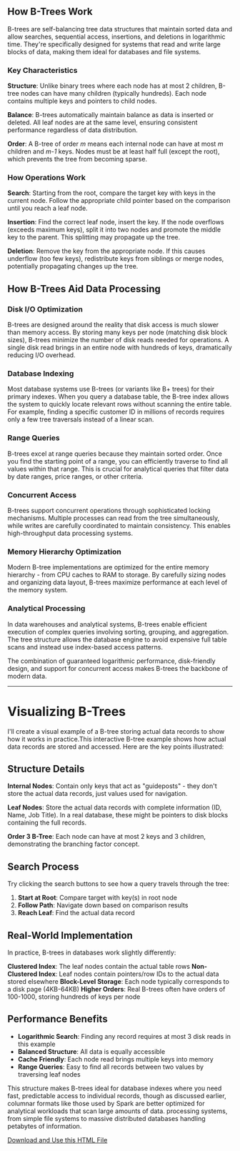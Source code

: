 ## How B-Trees Work

B-trees are self-balancing tree data structures that maintain sorted data and allow searches, sequential access, insertions, and deletions in logarithmic time. They're specifically designed for systems that read and write large blocks of data, making them ideal for databases and file systems.

### Key Characteristics

**Structure**: Unlike binary trees where each node has at most 2 children, B-tree nodes can have many children (typically hundreds). Each node contains multiple keys and pointers to child nodes.

**Balance**: B-trees automatically maintain balance as data is inserted or deleted. All leaf nodes are at the same level, ensuring consistent performance regardless of data distribution.

**Order**: A B-tree of order *m* means each internal node can have at most *m* children and *m-1* keys. Nodes must be at least half full (except the root), which prevents the tree from becoming sparse.

### How Operations Work

**Search**: Starting from the root, compare the target key with keys in the current node. Follow the appropriate child pointer based on the comparison until you reach a leaf node.

**Insertion**: Find the correct leaf node, insert the key. If the node overflows (exceeds maximum keys), split it into two nodes and promote the middle key to the parent. This splitting may propagate up the tree.

**Deletion**: Remove the key from the appropriate node. If this causes underflow (too few keys), redistribute keys from siblings or merge nodes, potentially propagating changes up the tree.

## How B-Trees Aid Data Processing

### Disk I/O Optimization

B-trees are designed around the reality that disk access is much slower than memory access. By storing many keys per node (matching disk block sizes), B-trees minimize the number of disk reads needed for operations. A single disk read brings in an entire node with hundreds of keys, dramatically reducing I/O overhead.

### Database Indexing

Most database systems use B-trees (or variants like B+ trees) for their primary indexes. When you query a database table, the B-tree index allows the system to quickly locate relevant rows without scanning the entire table. For example, finding a specific customer ID in millions of records requires only a few tree traversals instead of a linear scan.

### Range Queries

B-trees excel at range queries because they maintain sorted order. Once you find the starting point of a range, you can efficiently traverse to find all values within that range. This is crucial for analytical queries that filter data by date ranges, price ranges, or other criteria.

### Concurrent Access

B-trees support concurrent operations through sophisticated locking mechanisms. Multiple processes can read from the tree simultaneously, while writes are carefully coordinated to maintain consistency. This enables high-throughput data processing systems.

### Memory Hierarchy Optimization

Modern B-tree implementations are optimized for the entire memory hierarchy - from CPU caches to RAM to storage. By carefully sizing nodes and organizing data layout, B-trees maximize performance at each level of the memory system.

### Analytical Processing

In data warehouses and analytical systems, B-trees enable efficient execution of complex queries involving sorting, grouping, and aggregation. The tree structure allows the database engine to avoid expensive full table scans and instead use index-based access patterns.

The combination of guaranteed logarithmic performance, disk-friendly design, and support for concurrent access makes B-trees the backbone of modern data.

----
# Visualizing B-Trees
I'll create a visual example of a B-tree storing actual data records to show how it works in practice.This interactive B-tree example shows how actual data records are stored and accessed. Here are the key points illustrated:

## Structure Details

**Internal Nodes**: Contain only keys that act as "guideposts" - they don't store the actual data records, just values used for navigation.

**Leaf Nodes**: Store the actual data records with complete information (ID, Name, Job Title). In a real database, these might be pointers to disk blocks containing the full records.

**Order 3 B-Tree**: Each node can have at most 2 keys and 3 children, demonstrating the branching factor concept.

## Search Process

Try clicking the search buttons to see how a query travels through the tree:

1. **Start at Root**: Compare target with key(s) in root node
2. **Follow Path**: Navigate down based on comparison results  
3. **Reach Leaf**: Find the actual data record

## Real-World Implementation

In practice, B-trees in databases work slightly differently:

**Clustered Index**: The leaf nodes contain the actual table rows
**Non-Clustered Index**: Leaf nodes contain pointers/row IDs to the actual data stored elsewhere
**Block-Level Storage**: Each node typically corresponds to a disk page (4KB-64KB)
**Higher Orders**: Real B-trees often have orders of 100-1000, storing hundreds of keys per node

## Performance Benefits

- **Logarithmic Search**: Finding any record requires at most 3 disk reads in this example
- **Balanced Structure**: All data is equally accessible 
- **Cache Friendly**: Each node read brings multiple keys into memory
- **Range Queries**: Easy to find all records between two values by traversing leaf nodes

This structure makes B-trees ideal for database indexes where you need fast, predictable access to individual records, though as discussed earlier, columnar formats like those used by Spark are better optimized for analytical workloads that scan large amounts of data.
processing systems, from simple file systems to massive distributed databases handling petabytes of information.

[Download and Use this HTML File](General_Code_Concepts/Data_Concepts/Structures/B-Tree_visualization.html)
